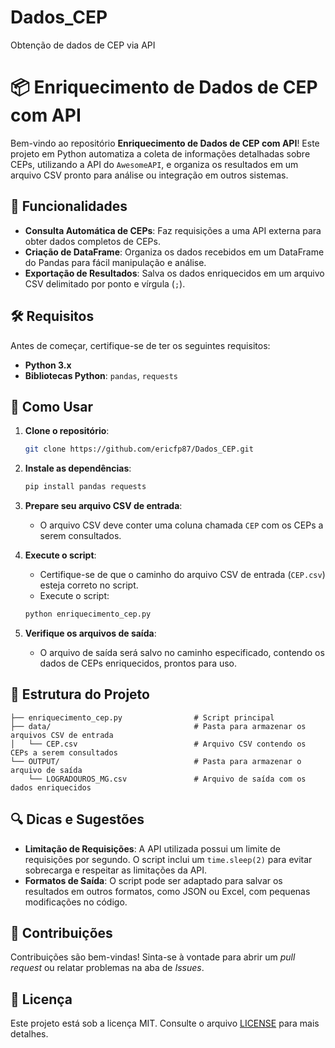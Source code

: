 # Dados_CEP
 Obtenção de dados de CEP via API


# 📦 Enriquecimento de Dados de CEP com API

Bem-vindo ao repositório **Enriquecimento de Dados de CEP com API**! Este projeto em Python automatiza a coleta de informações detalhadas sobre CEPs, utilizando a API do `AwesomeAPI`, e organiza os resultados em um arquivo CSV pronto para análise ou integração em outros sistemas.

## 🚀 Funcionalidades

- **Consulta Automática de CEPs**: Faz requisições a uma API externa para obter dados completos de CEPs.
- **Criação de DataFrame**: Organiza os dados recebidos em um DataFrame do Pandas para fácil manipulação e análise.
- **Exportação de Resultados**: Salva os dados enriquecidos em um arquivo CSV delimitado por ponto e vírgula (`;`).

## 🛠️ Requisitos

Antes de começar, certifique-se de ter os seguintes requisitos:

- **Python 3.x**
- **Bibliotecas Python**: `pandas`, `requests`

## 🚀 Como Usar

1. **Clone o repositório**:
    ```bash
    git clone https://github.com/ericfp87/Dados_CEP.git
    ```

2. **Instale as dependências**:
    ```bash
    pip install pandas requests
    ```

3. **Prepare seu arquivo CSV de entrada**:
   - O arquivo CSV deve conter uma coluna chamada `CEP` com os CEPs a serem consultados.

4. **Execute o script**:
    - Certifique-se de que o caminho do arquivo CSV de entrada (`CEP.csv`) esteja correto no script.
    - Execute o script:
    ```bash
    python enriquecimento_cep.py
    ```

5. **Verifique os arquivos de saída**:
   - O arquivo de saída será salvo no caminho especificado, contendo os dados de CEPs enriquecidos, prontos para uso.

## 📂 Estrutura do Projeto

```plaintext
├── enriquecimento_cep.py                # Script principal
├── data/                                # Pasta para armazenar os arquivos CSV de entrada
│   └── CEP.csv                          # Arquivo CSV contendo os CEPs a serem consultados
└── OUTPUT/                              # Pasta para armazenar o arquivo de saída
    └── LOGRADOUROS_MG.csv               # Arquivo de saída com os dados enriquecidos
```

## 🔍 Dicas e Sugestões

- **Limitação de Requisições**: A API utilizada possui um limite de requisições por segundo. O script inclui um `time.sleep(2)` para evitar sobrecarga e respeitar as limitações da API.
- **Formatos de Saída**: O script pode ser adaptado para salvar os resultados em outros formatos, como JSON ou Excel, com pequenas modificações no código.

## 🤝 Contribuições

Contribuições são bem-vindas! Sinta-se à vontade para abrir um *pull request* ou relatar problemas na aba de *Issues*.

## 📄 Licença

Este projeto está sob a licença MIT. Consulte o arquivo [LICENSE](LICENSE) para mais detalhes.